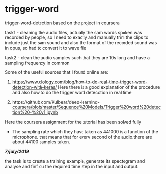 # trigger-word
trigger-word-detection
based on the project in coursera

task1 - cleaning the audio files, actually the sam words spoken was recorded by people, so I need to exactly and manually trim the clips to include just the sam sound and also the format of the recorded sound was in opus, so had to convert it to wave file

task2 - clean the audio samples such that they are 10s long and have a sampling frequency in common

Some of the useful sources that I found online are:

1. https://www.dlology.com/blog/how-to-do-real-time-trigger-word-detection-with-keras/
  Here there is a good explanation of the procedure and also how to do the trigger word detecction in real time
  
2. https://github.com/Kulbear/deep-learning-coursera/blob/master/Sequence%20Models/Trigger%20word%20detection%20-%20v1.ipynb

Here the coursera assignment for the tutorial has been solved fully


* The sampling rate which they have taken as 441000 is a function of the microphone, that means that for every second of the audio,there are about 44100 samples taken.

*****7/july/2019*****

the task is to create a training example, generate its spectogram and analyse and finf ou the required time step in the input and output.
